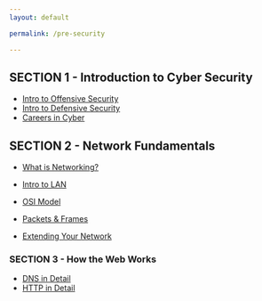 ```yaml
---
layout: default

permalink: /pre-security

---
```



## SECTION 1 - Introduction to Cyber Security
- [Intro to Offensive Security](/intro-to-offensive-security)
- [Intro to Defensive Security](/intro-to-defensive-security)
- [Careers in Cyber](/careers-in-cyber)


## SECTION 2 - Network Fundamentals
- [What is Networking?](/what-is-networking)
- [Intro to LAN](/intro_to_lan)


- [OSI Model](/OSI-Model)
- [Packets & Frames](/packets&frames)
- [Extending Your Network](/Extending-Your-Network)



### SECTION 3 - How the Web Works
- [DNS in Detail](/DNS-in-Detail)
- [HTTP in Detail](/HTTP-in-Detail)


<!--
- [How Websites Work](/How-Websites-Work)
- [Putting it all together](/Putting-it-all-together)
-->


<!--
### SECTION 4
- [Linux Fundamentals Part 1](/Linux-Fundamentals-Part-1)
- [Linux Fundamentals Part 2](/Linux-Fundamentals-Part-2)
- [Linux Fundamentals Part 3](/Linux-Fundamentals-Part-3)
-->

<!--
### SECTION 5
- [Windows Fundamentals 1](/Windows-Fundamentals-1)
- [Windows Fundamentals 2](/Windows-Fundamentals-2)
- [Windows Fundamentals 3](/Windows-Fundamentals-3)

-->
